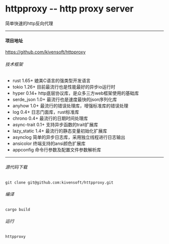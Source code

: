 # httpproxy -- http proxy server
简单快速的http反向代理

---
#### 项目地址
<https://github.com/kivensoft/httpproxy>

###### 技术框架
- rust 1.65+ 媲美C语言的强类型开发语言
- tokio 1.26+ 目前最流行也是性能最好的异步io运行时
- hyper 0.14+ http底层协议库，是众多三方web框架使用的基础库
- serde_json 1.0+ 最流行也是速度最快的json序列化库
- anyhow 1.0+ 最流行的错误处理库，增强标准库的错误处理
- log 0.4+ 日志门面库，rust标准库
- chrono 0.4+ 最流行的日期时间处理库
- async-trait 0.1+ 支持异步函数的trait扩展库
- lazy_static 1.4+ 最流行的静态变量初始化扩展库
- asynclog 简单的异步日志库，采用独立线程进行日志输出
- ansicolor 终端支持的ansi颜色扩展库
- appconfig 命令行参数及配置文件参数解析库

---
###### 源代码下载
`git clone git@github.com:kivensoft/httpproxy.git`
###### 编译
`cargo build`
###### 运行
`httpproxy`
